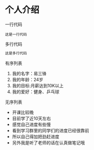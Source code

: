 # 个人介绍

一行代码

    这是一行代码
    
多行代码

```javascript
这是多行代码
```

有序列表

1. 我的名字：易三锋
2. 我的年龄：24岁
3. 我的目标:月薪达到10K以上
4. 我的爱好：健身、乒乓球

无序列表

* 开课比较晚
* 目前学了近10天左右
* 感觉自己进度有些慢
* 看到学习群里的同学们的进度已经很靠前
* 所以自己得加把劲赶进度
* 另外我是听了老师的话在认真做笔记哦


